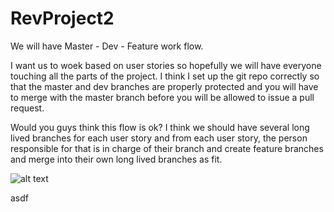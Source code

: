 # RevProject2

We will have Master - Dev - Feature work flow. 

I want us to woek based on user stories so hopefully we will have everyone touching all the parts of the project.
I think I set up the git repo correctly so that the master and dev branches are properly protected and you will have to 
merge with the master branch before you will be allowed to issue a pull request. 


Would you guys think this flow is ok?
I think we should have several long lived branches for each user story and from each user story, the person responsible for that is in charge of their branch and create feature branches and merge into their own long lived branches as fit. 

![alt text](https://raw.githubusercontent.com/WinstonRuan/RevProject2/master/Images/branchproposal.png)


asdf